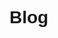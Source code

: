 # Blog

<style>
  body {
    background-image: url('../images/bg.jpg');
    background-size: cover;
    background-position: center;
    background-repeat: no-repeat;
    background-attachment: fixed;
    font-family: Arial, sans-serif;
  }
</style>